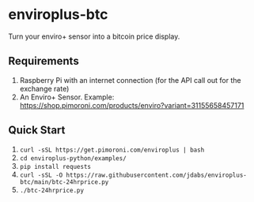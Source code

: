 # enviroplus-btc
Turn your enviro+ sensor into a bitcoin price display.

## Requirements
1. Raspberry Pi with an internet connection (for the API call out for the exchange rate)
2. An Enviro+ Sensor. Example: https://shop.pimoroni.com/products/enviro?variant=31155658457171

## Quick Start

1. `curl -sSL https://get.pimoroni.com/enviroplus | bash`
2. `cd enviroplus-python/examples/`
3. `pip install requests`
4. `curl -sSL -O https://raw.githubusercontent.com/jdabs/enviroplus-btc/main/btc-24hrprice.py`
5. `./btc-24hrprice.py`

